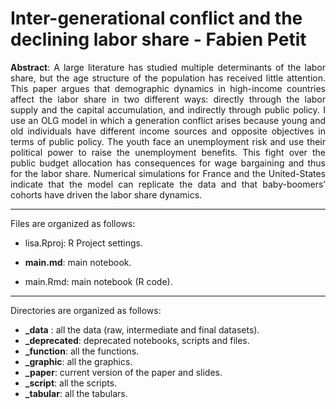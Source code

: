 # Inter-generational conflict and the declining labor share - Fabien Petit

<p align="justify"><b>Abstract</b>: A large literature has studied multiple determinants of the labor share, but the age structure of the population has received little attention. This paper argues that demographic dynamics in high-income countries affect the labor share in two different ways: directly through the labor supply and the capital accumulation, and indirectly through public policy. I use an OLG model in which a generation conflict arises because young and old individuals have different income sources and opposite objectives in terms of public policy. The youth face an unemployment risk and use their political power to raise the unemployment benefits. This fight over the public budget allocation has consequences for wage bargaining and thus for the labor share. Numerical simulations for France and the United-States indicate that the model can replicate the data and that baby-boomers’ cohorts have driven the labor share dynamics.</p>

---

Files are organized as follows:

- lisa.Rproj: R Project settings.

- **main.md**: main notebook.
- main.Rmd: main notebook (R code).

---

Directories are organized as follows:

- **_data** : all the data (raw, intermediate and final datasets).
- **_deprecated**: deprecated notebooks, scripts and files.
- **_function**: all the functions.
- **_graphic**: all the graphics.
- **_paper**: current version of the paper and slides.
- **_script**: all the scripts.
- **_tabular**: all the tabulars.
